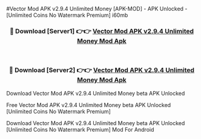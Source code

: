 #Vector Mod APK v2.9.4 Unlimited Money [APK-MOD] - APK Unlocked - [Unlimited Coins No Watermark Premium] i60mb



<div align="center">

<h3>🔴 Download [Server1] 👉👉 <a href="https://momento.my/?title=Vector_Mod_APK_v2.9.4_Unlimited_Money">Vector Mod APK v2.9.4 Unlimited Money Mod Apk</a></h3><br>

<h3>🔴 Download [Server2] 👉👉 <a href="https://momento.my/?title=Vector_Mod_APK_v2.9.4_Unlimited_Money">Vector Mod APK v2.9.4 Unlimited Money Mod Apk</a></h3>
</div>



Download Vector Mod APK v2.9.4 Unlimited Money beta APK Unlocked

Free Vector Mod APK v2.9.4 Unlimited Money beta APK Unlocked [Unlimited Coins No Watermark Premium]

Download Vector Mod APK v2.9.4 Unlimited Money beta APK Unlocked [Unlimited Coins No Watermark Premium] Mod For Android
